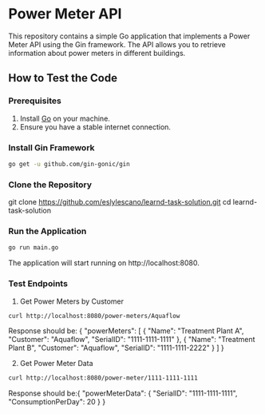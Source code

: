 # Power Meter API

This repository contains a simple Go application that implements a Power Meter API using the Gin framework. The API allows you to retrieve information about power meters in different buildings.

## How to Test the Code

### Prerequisites
1. Install [Go](https://golang.org/doc/install) on your machine.
2. Ensure you have a stable internet connection.

### Install Gin Framework
```bash
go get -u github.com/gin-gonic/gin
```

### Clone the Repository
git clone https://github.com/eslylescano/learnd-task-solution.git
cd learnd-task-solution

### Run the Application
```bash
go run main.go
```
The application will start running on http://localhost:8080.

### Test Endpoints

1. Get Power Meters by Customer
```bash
curl http://localhost:8080/power-meters/Aquaflow
```
Response should be:
{
"powerMeters": [
{
"Name": "Treatment Plant A",
"Customer": "Aquaflow",
"SerialID": "1111-1111-1111"
},
{
"Name": "Treatment Plant B",
"Customer": "Aquaflow",
"SerialID": "1111-1111-2222"
}
]
}

2. Get Power Meter Data
```bash
curl http://localhost:8080/power-meter/1111-1111-1111
```
Response should be:{
"powerMeterData": {
"SerialID": "1111-1111-1111",
"ConsumptionPerDay": 20
}
}